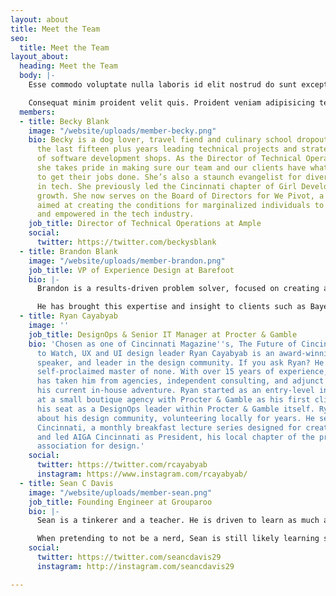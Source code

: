 ```yaml
---
layout: about
title: Meet the Team
seo:
  title: Meet the Team
layout_about:
  heading: Meet the Team
  body: |-
    Esse commodo voluptate nulla laboris id elit nostrud do sunt excepteur aliqua. Anim consequat et laboris ipsum occaecat aliqua officia amet fugiat irure. Do enim proident labore esse nisi anim. Et in ea laborum ea. Ex aliqua tempor consectetur magna.

    Consequat minim proident velit quis. Proident veniam adipisicing tempor cupidatat eiusmod sit pariatur velit excepteur in nostrud. Ipsum incididunt ex pariatur dolore. Nostrud nulla ex exercitation enim proident. Laboris ex commodo voluptate laborum Lorem deserunt quis sit aliqua.
  members:
  - title: Becky Blank
    image: "/website/uploads/member-becky.png"
    bio: Becky is a dog lover, travel fiend and culinary school dropout who has spent
      the last fifteen plus years leading technical projects and strategy at a variety
      of software development shops. As the Director of Technical Operations at Ample,
      she takes pride in making sure our team and our clients have what they need
      to get their jobs done. She’s also a staunch evangelist for diversity and inclusion
      in tech. She previously led the Cincinnati chapter of Girl Develop It to significant
      growth. She now serves on the Board of Directors for We Pivot, a nonprofit organization
      aimed at creating the conditions for marginalized individuals to feel included
      and empowered in the tech industry.
    job_title: Director of Technical Operations at Ample
    social:
      twitter: https://twitter.com/beckysblank
  - title: Brandon Blank
    image: "/website/uploads/member-brandon.png"
    job_title: VP of Experience Design at Barefoot
    bio: |-
      Brandon is a results-driven problem solver, focused on creating and constantly improving best-in-class consumer experiences. He has a deep understanding and empathy for why and how people use systems to connect with each other and the brands they love.

      He has brought this expertise and insight to clients such as Bayer, ExxonMobil, Procter & Gamble, Mars and Bayer using enterprise platforms such as Sitecore, AEM and Drupal. Specialties include: customer experience strategy and planning, interaction design, visual design, user research and testing.
  - title: Ryan Cayabyab
    image: ''
    job_title: DesignOps & Senior IT Manager at Procter & Gamble
    bio: 'Chosen as one of Cincinnati Magazine''s, The Future of Cincinnati: Ones
      to Watch, UX and UI design leader Ryan Cayabyab is an award-winning designer,
      speaker, and leader in the design community. If you ask Ryan? He''s simply a
      self-proclaimed master of none. With over 15 years of experience, his career
      has taken him from agencies, independent consulting, and adjunct teaching to
      his current in-house adventure. Ryan started as an entry-level interactive designer
      at a small boutique agency with Procter & Gamble as his first client to earning
      his seat as a DesignOps leader within Procter & Gamble itself. Ryan is passionate
      about his design community, volunteering locally for years. He served CreativeMornings
      Cincinnati, a monthly breakfast lecture series designed for creative communities,
      and led AIGA Cincinnati as President, his local chapter of the professional
      association for design.'
    social:
      twitter: https://twitter.com/rcayabyab
      instagram: https://www.instagram.com/rcayabyab/
  - title: Sean C Davis
    image: "/website/uploads/member-sean.png"
    job_title: Founding Engineer at Grouparoo
    bio: |-
      Sean is a tinkerer and a teacher. He is driven to learn as much as he can as fast as he can, and then pass those learnings onto others who may find them beneficial. A nerd who has dedicated the last decade to building applications for the web, Sean loves spending time helping developers solve problems through blog posts, workshops, or conference talks.

      When pretending to not be a nerd, Sean is still likely learning something new. Perhaps it's baking with his wife and toddler or playing music at a restaurant with his friends. Or maybe it's time to break, be quiet, and take a solo stroll through the woods. Whatever it is, if there's a sandwich and a story, Sean is in.
    social:
      twitter: https://twitter.com/seancdavis29
      instagram: http://instagram.com/seancdavis29

---
```

